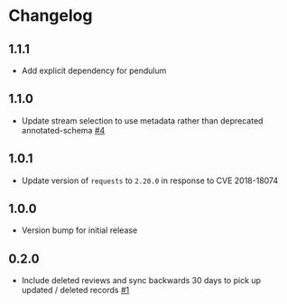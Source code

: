 # Changelog

## 1.1.1
  * Add explicit dependency for pendulum

## 1.1.0
  * Update stream selection to use metadata rather than deprecated annotated-schema [#4](https://github.com/singer-io/tap-yotpo/pull/4)

## 1.0.1
  * Update version of `requests` to `2.20.0` in response to CVE 2018-18074

## 1.0.0
  * Version bump for initial release

## 0.2.0
  * Include deleted reviews and sync backwards 30 days to pick up updated / deleted records [#1](https://github.com/singer-io/tap-yotpo/pull/1)

